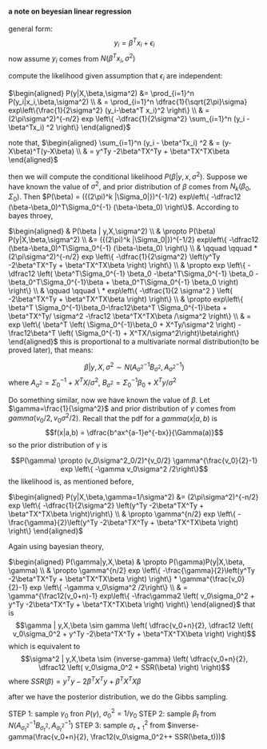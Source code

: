 
#### a note on beyesian linear regression

general form:
$$y_i=\beta^Tx_i+\epsilon_i$$
now assume $y_i$ comes from $N(\beta^Tx_i, \sigma^2)$

compute the likelihood given assumption that $\epsilon_i$ are independent:

$\begin{aligned}
P(y|X,\beta,\sigma^2) &= \prod_{i=1}^n P(y_i|x_i,\beta,\sigma^2) \\
& = \prod_{i=1}^n \dfrac{1}{\sqrt{2\pi}\sigma} exp\left\{\frac{1}{2\sigma^2} (y_i-\beta^T x_i)^2 \right\} \\
& = (2\pi\sigma^2)^{-n/2} exp \left\{ -\dfrac{1}{2\sigma^2} \sum_{i=1}^n (y_i - \beta^Tx_i) ^2 \right\}
\end{aligned}$

note that,
$\begin{aligned}
 \sum_{i=1}^n (y_i - \beta^Tx_i) ^2 
 & = (y-X\beta)^T(y-X\beta) \\
 & = y^Ty -2\beta^TX^Ty + \beta^TX^TX\beta
\end{aligned}$



then we will compute the conditional likelihood $P(\beta | y,x,\sigma^2)$. Suppose we have known the value of $\sigma^2$, and prior distribution of $\beta$ comes from $N_k(\beta_0, \Sigma_0)$. Then $P(\beta) = ({(2\pi)^k |\Sigma_0|})^{-1/2}  exp\left\{ -\dfrac12 (\beta-\beta_0)^T\Sigma_0^{-1} (\beta-\beta_0) \right\}$.
According to bayes throey,



$\begin{aligned}
& P(\beta | y,X,\sigma^2) \\
& \propto P(\beta) P(y|X,\beta,\sigma^2) \\
&=   ({(2\pi)^k |\Sigma_0|})^{-1/2}  exp\left\{ -\dfrac12 (\beta-\beta_0)^T\Sigma_0^{-1} (\beta-\beta_0) \right\} \\
& \qquad \qquad * (2\pi\sigma^2)^{-n/2} exp \left\{ -\dfrac{1}{2\sigma^2} \left(y^Ty -2\beta^TX^Ty + \beta^TX^TX\beta \right) \right\} \\
& \propto exp \left\{ -\dfrac12 \left( \beta^T\Sigma_0^{-1} \beta_0 -\beta^T\Sigma_0^{-1} \beta_0 -\beta_0^T\Sigma_0^{-1}\beta + \beta_0^T\Sigma_0^{-1} \beta_0  \right) \right\} \\
& \qquad \qquad \ * exp\left\{ -\dfrac{1}{2 \sigma^2 } \left( -2\beta^TX^Ty + \beta^TX^TX\beta \right)  \right\} \\
& \propto exp\left\{ \beta^T \Sigma_0^{-1}\beta_0-\frac12\beta^T \Sigma_0^{-1}\beta  + \beta^TX^Ty/ \sigma^2 -\frac12 \beta^TX^TX\beta /\sigma^2 \right\} \\ 
& = exp \left\{ \beta^T \left( \Sigma_0^{-1}\beta_0 + X^Ty/\sigma^2 \right)  - \frac12\beta^T \left( \Sigma_0^{-1} + X^TX/\sigma^2\right)\beta\right\}
\end{aligned}$
this is proportional to a multivariate normal distribution(to be proved later), that means:

$$\beta |y,X,\sigma^2 \sim N(A_{\sigma^2}^{-1}B_{\sigma^2}, A_{\sigma^2}^{-1})$$
where $A_{\sigma^2}=\Sigma_0^{-1}+X^TX/\sigma^2$, $B_{\sigma^2}=\Sigma_0^{-1}\beta_0 + X^Ty/\sigma^2$



Do something similar, now we have known the value of $\beta$. Let $\gamma=\frac{1}{\sigma^2}$  and prior distribution of $\gamma$ comes from $gamma\left( v_0/2, v_0\sigma^2/2 \right)$. Recall that the pdf for a $gamma(x|a,b)$ is 
$$f(x|a,b) = \dfrac{b^ax^{a-1}e^{-bx}}{\Gamma(a)}$$
so the prior distribution of $\gamma$ is

$$P(\gamma) \propto (v_0\sigma^2_0/2)^{v_0/2} \gamma^{\frac{v_0}{2}-1} exp \left\{ -\gamma v_0\sigma^2 /2\right\}$$
the likelihood is, as mentioned before, 

$\begin{aligned}
P(y|X,\beta,\gamma=1/\sigma^2) &=
(2\pi\sigma^2)^{-n/2} exp \left\{ -\dfrac{1}{2\sigma^2} \left(y^Ty -2\beta^TX^Ty + \beta^TX^TX\beta \right)\right\} \\
& \propto \gamma^{n/2} exp \left\{ -\frac{\gamma}{2}\left(y^Ty -2\beta^TX^Ty + \beta^TX^TX\beta \right) \right\} 
\end{aligned}$

Again using bayesian theory, 

$\begin{aligned}
P(\gamma|y,X,\beta) 
& \propto P(\gamma)P(y|X,\beta, \gamma) \\
& \propto \gamma^{n/2} exp \left\{ -\frac{\gamma}{2}\left(y^Ty -2\beta^TX^Ty + \beta^TX^TX\beta \right) \right\} *   \gamma^{\frac{v_0}{2}-1} exp \left\{ -\gamma v_0\sigma^2 /2\right\} \\
& = \gamma^{\frac12(v_0+n)-1} exp\left\{ -\frac\gamma2 \left( v_0\sigma_0^2 + y^Ty -2\beta^TX^Ty + \beta^TX^TX\beta \right)   \right\}
\end{aligned}$
that is 
$$\gamma | y,X,\beta \sim gamma \left( \dfrac{v_0+n}{2}, \dfrac12 \left( v_0\sigma_0^2 + y^Ty -2\beta^TX^Ty + \beta^TX^TX\beta  \right) \right)$$
which is equivalent to 
$$\sigma^2 | y,X,\beta \sim  {inverse-gamma}  \left( \dfrac{v_0+n}{2}, \dfrac12 \left( v_0\sigma_0^2 + SSR(\beta)  \right) \right)$$
where $SSR(\beta) = y^Ty -2\beta^TX^Ty + \beta^TX^TX\beta$

after we have the posterior distribution, we do the Gibbs sampling. 

STEP 1: sample $\gamma_0$ fron $P(\gamma)$, $\sigma_0^2 = 1/\gamma_0$
STEP 2: sample $\beta_t$ from $N(A_{\sigma_t^2}^{-1}B_{\sigma_t^2}, A_{\sigma_t^2}^{-1})$ 
STEP 3: sample $\sigma^2_{t+1}$ from $inverse-gamma(\frac{v_0+n}{2}, \frac12(v_0\sigma_0^2++ SSR(\beta_t)))$


